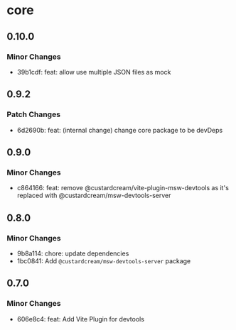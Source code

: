 # core

## 0.10.0

### Minor Changes

- 39b1cdf: feat: allow use multiple JSON files as mock

## 0.9.2

### Patch Changes

- 6d2690b: feat: (internal change) change core package to be devDeps

## 0.9.0

### Minor Changes

- c864166: feat: remove @custardcream/vite-plugin-msw-devtools as it's replaced with @custardcream/msw-devtools-server

## 0.8.0

### Minor Changes

- 9b8a114: chore: update dependencies
- 1bc0841: Add `@custardcream/msw-devtools-server` package

## 0.7.0

### Minor Changes

- 606e8c4: feat: Add Vite Plugin for devtools
